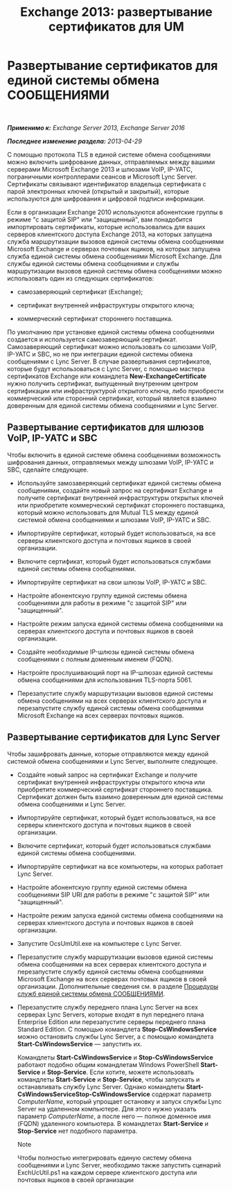 ﻿---
title: 'Exchange 2013: развертывание сертификатов для UM'
TOCTitle: Развертывание сертификатов для единой системы обмена СООБЩЕНИЯМИ
ms:assetid: 95658f6f-eac2-4674-90e7-f2d3f25c5242
ms:mtpsurl: https://technet.microsoft.com/ru-ru/library/Ee681661(v=EXCHG.150)
ms:contentKeyID: 52061244
ms.date: 05/22/2018
mtps_version: v=EXCHG.150
ms.translationtype: MT
---

# Развертывание сертификатов для единой системы обмена СООБЩЕНИЯМИ

 

_**Применимо к:** Exchange Server 2013, Exchange Server 2016_

_**Последнее изменение раздела:** 2013-04-29_

С помощью протокола TLS в единой системе обмена сообщениями можно включить шифрование данных, отправляемых между вашими серверами Microsoft Exchange 2013 и шлюзами VoIP, IP-УАТС, пограничными контроллерами сеансов и Microsoft Lync Server. Сертификаты связывают идентификатор владельца сертификата с парой электронных ключей (открытый и закрытый), которые используются для шифрования и цифровой подписи информации.

Если в организации Exchange 2010 используются абонентские группы в режиме "с защитой SIP" или "защищенный", вам понадобится импортировать сертификаты, которые использовались для ваших серверов клиентского доступа Exchange 2013, на которых запущена служба маршрутизации вызовов единой системы обмена сообщениями Microsoft Exchange и серверах почтовых ящиков, на которых запущена служба единой системы обмена сообщениями Microsoft Exchange. Для службы единой системы обмена сообщениями и службы маршрутизации вызовов единой системы обмена сообщениями можно использовать один из следующих сертификатов:

  - самозаверяющий сертификат (Exchange);

  - сертификат внутренней инфраструктуры открытого ключа;

  - коммерческий сертификат стороннего поставщика.

По умолчанию при установке единой системы обмена сообщениями создается и используется самозаверяющий сертификат. Самозаверяющий сертификат можно использовать со шлюзами VoIP, IP-УАТС и SBC, но не при интеграции единой системы обмена сообщениями с Lync Server. В случае развертывания сертификатов, которые будут использоваться с Lync Server, с помощью мастера сертификатов Exchange или командлета **New-ExchangeCertificate** нужно получить сертификат, выпущенный внутренним центром сертификации или инфраструктурой открытого ключа, либо приобрести коммерческий или сторонний сертификат, который является взаимно доверенным для единой системы обмена сообщениями и Lync Server.

## Развертывание сертификатов для шлюзов VoIP, IP-УАТС и SBC

Чтобы включить в единой системе обмена сообщениями возможность шифрования данных, отправляемых между шлюзами VoIP, IP-УАТС и SBC, сделайте следующее.

  - Используйте замозаверяющий сертификат единой системы обмена сообщениями, создайте новый запрос на сертификат Exchange и получите сертификат внутренней инфраструктуры открытых ключей или приобретите коммерческий сертификат стороннего поставщика, который можно использовать для Mutual TLS между единой системой обмена сообщениями и шлюзами VoIP, IP-УАТС и SBC.

  - Импортируйте сертификат, который будет использоваться, на все серверы клиентского доступа и почтовых ящиков в своей организации.

  - Включите сертификат, который будет использоваться службами единой системы обмена сообщениями.

  - Импортируйте сертификат на свои шлюзы VoIP, IP-УАТС и SBC.

  - Настройте абонентскую группу единой системы обмена сообщениями для работы в режиме "с защитой SIP" или "защищенный".

  - Настройте режим запуска единой системы обмена сообщениями на серверах клиентского доступа и почтовых ящиков в своей организации.

  - Создайте необходимые IP-шлюзы единой системы обмена сообщениями с полным доменным именем (FQDN).

  - Настройте прослушивающий порт на IP-шлюзах единой системы обмена сообщениями для использования TLS-порта 5061.

  - Перезапустите службу маршрутизации вызовов единой системы обмена сообщениями на всех серверах клиентского доступа и перезапустите службу единой системы обмена сообщениями Microsoft Exchange на всех серверах почтовых ящиков.

## Развертывание сертификатов для Lync Server

Чтобы зашифровать данные, которые отправляются между единой системой обмена сообщениями и Lync Server, выполните следующее.

  - Создайте новый запрос на сертификат Exchange и получите сертификат внутренней инфраструктуры открытого ключа или приобретите коммерческий сертификат стороннего поставщика. Сертификат должен быть взаимно доверенным для единой системы обмена сообщениями и Lync Server.

  - Импортируйте сертификат, который будет использоваться, на все серверы клиентского доступа и почтовых ящиков в своей организации.

  - Включите сертификат, который будет использоваться службами единой системы обмена сообщениями.

  - Импортируйте сертификат на все компьютеры, на которых работает Lync Server.

  - Настройте абонентскую группу единой системы обмена сообщениями SIP URI для работы в режиме "с защитой SIP" или "защищенный".

  - Настройте режим запуска единой системы обмена сообщениями на серверах клиентского доступа и почтовых ящиков в своей организации.

  - Запустите OcsUmUtil.exe на компьютере с Lync Server.

  - Перезапустите службу маршрутизации вызовов единой системы обмена сообщениями на всех серверах клиентского доступа и перезапустите службу единой системы обмена сообщениями Microsoft Exchange на всех серверах почтовых ящиков в своей организации. Дополнительные сведения см. в разделе [Процедуры служб единой системы обмена СООБЩЕНИЯМИ](um-services-procedures-exchange-2013-help.md).

  - Перезапустите службу переднего плана Lync Server на всех серверах Lync Servers, которые входят в пул переднего плана Enterprise Edition или перезапустите серверы переднего плана Standard Edition. С помощью командлета **Stop-CsWindowsService** можно остановить службы Lync Server, а с помощью командлета **Start-CsWindowsService** — запустить их.
    
    Командлеты **Start-CsWindowsService** и **Stop-CsWindowsService** работают подобно общим командлетам Windows PowerShell **Start-Service** и **Stop-Service**. Если хотите, можете использовать командлеты **Start-Service** и **Stop-Service**, чтобы запускать и останавливать службу Lync Server. Однако командлеты **Start-CsWindowsServiceStop-CsWindowsService** содержат параметр *ComputerName*, который упрощает остановку и запуск службы Lync Server на удаленном компьютере. Для этого нужно указать параметр *ComputerName*, а после него — полное доменное имя (FQDN) удаленного компьютера. В командлетах **Start-Service** и **Stop-Service** нет подобного параметра.
    
    > [!NOTE]  
    > Чтобы полностью интегрировать единую систему обмена сообщениями и Lync Server, необходимо также запустить сценарий ExchUcUtil.ps1 на каждом сервере клиентского доступа или почтовых ящиков в своей организации

